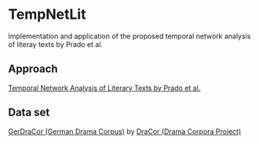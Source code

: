 # TempNetLit
Implementation and application of the proposed temporal network analysis of literay texts by Prado et al.

## Approach
[Temporal Network Analysis of Literary Texts by Prado et al.](https://arxiv.org/abs/1602.07275)

## Data set
[GerDraCor (German Drama Corpus)](https://github.com/dracor-org/gerdracor) by [DraCor (Drama Corpora Project)](https://github.com/dracor-org)
